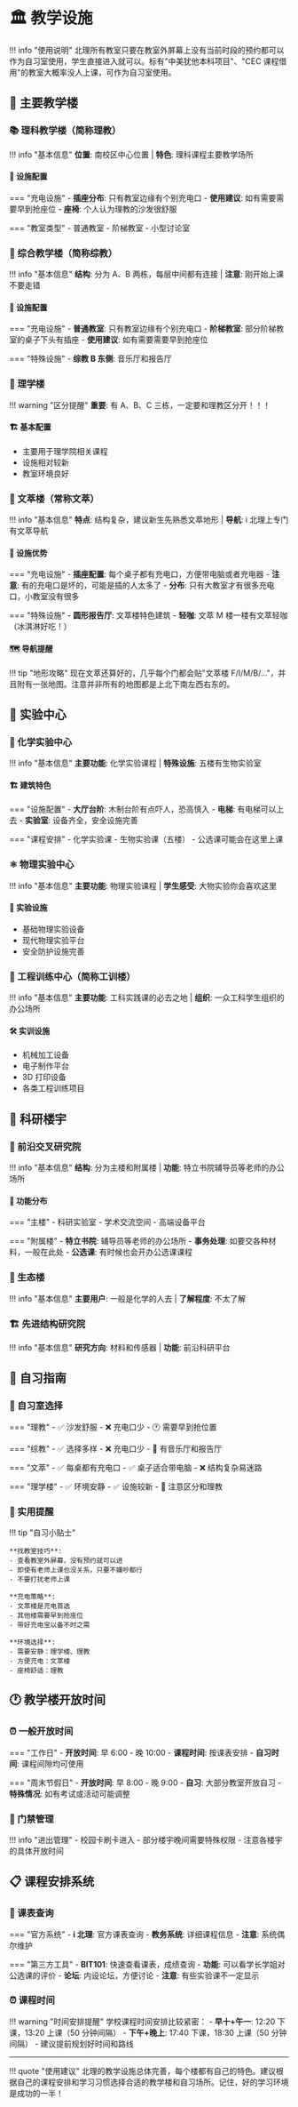# 🏛️ 教学设施

!!! info "使用说明"
北理所有教室只要在教室外屏幕上没有当前时段的预约都可以作为自习室使用，学生直接进入就可以。标有"中美犹他本科项目"、"CEC 课程借用"的教室大概率没人上课，可作为自习室使用。

## 🏫 主要教学楼

### 📚 理科教学楼（简称理教）

!!! info "基本信息"
**位置**: 南校区中心位置 | **特色**: 理科课程主要教学场所

#### 🔌 设施配置

=== "充电设施" - **插座分布**: 只有教室边缘有个别充电口 - **使用建议**: 如有需要需要早到抢座位 - **座椅**: 个人认为理教的沙发很舒服

=== "教室类型" - 普通教室 - 阶梯教室 - 小型讨论室

### 🏢 综合教学楼（简称综教）

!!! info "基本信息"
**结构**: 分为 A、B 两栋，每层中间都有连接 | **注意**: 刚开始上课不要走错

#### 🔌 设施配置

=== "充电设施" - **普通教室**: 只有教室边缘有个别充电口 - **阶梯教室**: 部分阶梯教室的桌子下头有插座 - **使用建议**: 如有需要需要早到抢座位

=== "特殊设施" - **综教 B 东侧**: 音乐厅和报告厅

### 📖 理学楼

!!! warning "区分提醒"
**重要**: 有 A、B、C 三栋，一定要和理教区分开！！！

#### 🏗️ 基本配置

- 主要用于理学院相关课程
- 设施相对较新
- 教室环境良好

### 🌟 文萃楼（常称文萃）

!!! info "基本信息"
**特点**: 结构复杂，建议新生先熟悉文萃地形 | **导航**: i 北理上专门有文萃导航

#### 🔌 设施优势

=== "充电设施" - **插座配置**: 每个桌子都有充电口，方便带电脑或者充电器 - **注意**: 有的充电口是坏的，可能是插的人太多了 - **分布**: 只有大教室才有很多充电口，小教室没有很多

=== "特殊设施" - **圆形报告厅**: 文萃楼特色建筑 - **轻咖**: 文萃 M 楼一楼有文萃轻咖（冰淇淋好吃！）

#### 🗺️ 导航提醒

!!! tip "地形攻略"
现在文萃还算好的，几乎每个门都会贴"文萃楼 F/I/M/B/..."，并且附有一张地图。注意并非所有的地图都是上北下南左西右东的。

## 🔬 实验中心

### 🧪 化学实验中心

!!! info "基本信息"
**主要功能**: 化学实验课程 | **特殊设施**: 五楼有生物实验室

#### 🏗️ 建筑特色

=== "设施配置" - **大厅台阶**: 木制台阶有点吓人，恐高慎入 - **电梯**: 有电梯可以上去 - **实验室**: 设备齐全，安全设施完善

=== "课程安排" - 化学实验课 - 生物实验课（五楼） - 公选课可能会在这里上课

### ⚛️ 物理实验中心

!!! info "基本信息"
**主要功能**: 物理实验课程 | **学生感受**: 大物实验你会喜欢这里

#### 🔧 实验设施

- 基础物理实验设备
- 现代物理实验平台
- 安全防护设施完善

### 🔧 工程训练中心（简称工训楼）

!!! info "基本信息"
**主要功能**: 工科实践课的必去之地 | **组织**: 一众工科学生组织的办公场所

#### 🛠️ 实训设施

- 机械加工设备
- 电子制作平台
- 3D 打印设备
- 各类工程训练项目

## 🔬 科研楼宇

### 🚀 前沿交叉研究院

!!! info "基本信息"
**结构**: 分为主楼和附属楼 | **功能**: 特立书院辅导员等老师的办公场所

#### 🏢 功能分布

=== "主楼" - 科研实验室 - 学术交流空间 - 高端设备平台

=== "附属楼" - **特立书院**: 辅导员等老师的办公场所 - **事务处理**: 如要交各种材料，一般在此处 - **公选课**: 有时候也会开办公选课课程

### 🌱 生态楼

!!! info "基本信息"
**主要用户**: 一般是化学的人去 | **了解程度**: 不太了解

### 🏗️ 先进结构研究院

!!! info "基本信息"
**研究方向**: 材料和传感器 | **功能**: 前沿科研平台

## 📝 自习指南

### 🎯 自习室选择

=== "理教" - ✅ 沙发舒服 - ❌ 充电口少 - 🕐 需要早到抢位置

=== "综教" - ✅ 选择多样 - ❌ 充电口少 - 🎵 有音乐厅和报告厅

=== "文萃" - ✅ 每桌都有充电口 - ✅ 桌子适合带电脑 - ❌ 结构复杂易迷路

=== "理学楼" - ✅ 环境安静 - ✅ 设施较新 - 📍 注意区分和理教

### 📱 实用提醒

!!! tip "自习小贴士"

    **找教室技巧**:
    - 查看教室外屏幕，没有预约就可以进
    - 即使有老师上课也没关系，只要不嫌吵都行
    - 不要打扰老师上课

    **充电策略**:
    - 文萃楼是充电首选
    - 其他楼需要早到抢座位
    - 带好充电宝以备不时之需

    **环境选择**:
    - 需要安静：理学楼、理教
    - 方便充电：文萃楼
    - 座椅舒适：理教

## 🕐 教学楼开放时间

### ⏰ 一般开放时间

=== "工作日" - **开放时间**: 早 6:00 - 晚 10:00 - **课程时间**: 按课表安排 - **自习时间**: 课程间隙均可使用

=== "周末节假日" - **开放时间**: 早 8:00 - 晚 9:00 - **自习**: 大部分教室开放自习 - **特殊情况**: 如有考试或活动可能调整

### 🚪 门禁管理

!!! info "进出管理" - 校园卡刷卡进入 - 部分楼宇晚间需要特殊权限 - 注意各楼宇的具体开放时间

## 📋 课程安排系统

### 📅 课表查询

=== "官方系统" - **i 北理**: 官方课表查询 - **教务系统**: 详细课程信息 - **注意**: 系统偶尔维护

=== "第三方工具" - **BIT101**: 快速查看课表，成绩查询 - **功能**: 可以看学长学姐对公选课的评价 - **论坛**: 内设论坛，方便讨论 - **注意**: 有些实验课不一定显示

### ⏰ 课程时间

!!! warning "时间安排提醒"
学校课程时间安排比较紧密： - **早十+午一**: 12:20 下课，13:20 上课（50 分钟间隔） - **下午+晚上**: 17:40 下课，18:30 上课（50 分钟间隔） - 建议提前规划好时间和路线

---

!!! quote "使用建议"
北理的教学设施总体完善，每个楼都有自己的特色。建议根据自己的课程安排和学习习惯选择合适的教学楼和自习场所。记住，好的学习环境是成功的一半！
